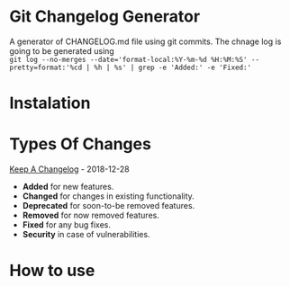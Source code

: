 # Git Changelog Generator
A generator of CHANGELOG.md file using git commits.
The chnage log is going to be generated using \
`git log --no-merges --date='format-local:%Y-%m-%d %H:%M:%S' --pretty=format:'%cd | %h | %s' | grep -e 'Added:' -e 'Fixed:'`

# Instalation

# Types Of Changes 
[Keep A Changelog](https://keepachangelog.com/en/1.0.0/) - 2018-12-28
- **Added** for new features.
- **Changed** for changes in existing functionality.
- **Deprecated** for soon-to-be removed features.
- **Removed** for now removed features.
- **Fixed** for any bug fixes.
- **Security** in case of vulnerabilities.

# How to use
